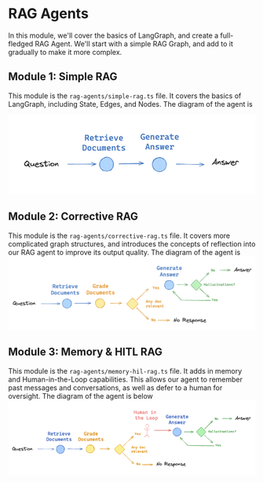 # RAG Agents

In this module, we'll cover the basics of LangGraph, and create a full-fledged RAG Agent.
We'll start with a simple RAG Graph, and add to it gradually to make it more complex.

## Module 1: Simple RAG

This module is the ```rag-agents/simple-rag.ts``` file. It covers the basics of LangGraph, including State, Edges, and Nodes. The diagram of the agent is

![Architecture](../images/simple_rag.png)

## Module 2: Corrective RAG

This module is the ```rag-agents/corrective-rag.ts``` file. It covers more complicated graph
structures, and introduces the concepts of reflection into our RAG agent to improve its output
quality. The diagram of the agent is
![Architecture](../images/check_hallucinations.png)

## Module 3: Memory & HITL RAG

This module is the ```rag-agents/memory-hil-rag.ts``` file. It adds in memory and Human-in-the-Loop capabilities. This allows our agent to remember past messages and conversations, as well as defer to a human for oversight. The diagram of the agent is below
![Architecture](../images/hil_v2.png)